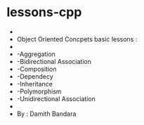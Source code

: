# lessons-cpp
-
- Object Oriented Concpets basic lessons :
- 
- -Aggregation
- -Bidirectional Association
- -Composition
- -Dependecy
- -Inheritance
- -Polymorphism
- -Unidirectional Association
-
- By : Damith Bandara